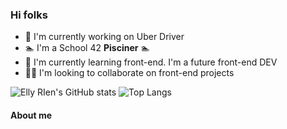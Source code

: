 ### Hi folks 

- 🚗 I'm currently working on Uber Driver
- 🏊 I'm a School 42 **Pisciner** 🏊
- 🌱 I'm currently learning front-end. I'm a future front-end DEV
- 🤜🤛 I'm looking to collaborate on front-end projects

![Elly RIen's GitHub stats](https://github-readme-stats.vercel.app/api?username=ellyrien&hide=contribs&count_private=true&show_icons=true&theme=tokyonight)
![Top Langs](https://github-readme-stats.vercel.app/api/top-langs/?username=ellyrien&layout=compact)

#### About me
